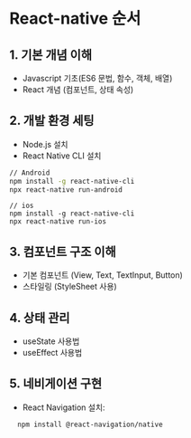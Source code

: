 # React-native 순서

## 1. 기본 개념 이해

- Javascript 기초(ES6 문법, 함수, 객체, 배열)
- React 개념 (컴포넌트, 상태 속성)

## 2. 개발 환경 세팅

- Node.js 설치
- React Native CLI 설치

```bash
// Android
npm install -g react-native-cli
npx react-native run-android
```

```ios
// ios
npm install -g react-native-cli
npx react-native run-ios
```

## 3. 컴포넌트 구조 이해

- 기본 컴포넌트 (View, Text, TextInput, Button)
- 스타일링 (StyleSheet 사용)

## 4. 상태 관리

- useState 사용법
- useEffect 사용법

## 5. 네비게이션 구현

- React Navigation 설치:

```bash
  npm install @react-navigation/native
```
